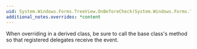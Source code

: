 ```yaml
---
uid: System.Windows.Forms.TreeView.OnBeforeCheck(System.Windows.Forms.TreeViewCancelEventArgs)
additional_notes.overrides: *content
---
```


<p>When overriding <xref href="System.Windows.Forms.TreeView.OnBeforeCheck(System.Windows.Forms.TreeViewCancelEventArgs)"></xref> in a derived class, be sure to call the base class's <xref href="System.Windows.Forms.TreeView.OnBeforeCheck(System.Windows.Forms.TreeViewCancelEventArgs)"></xref> method so that registered delegates receive the event.</p>


